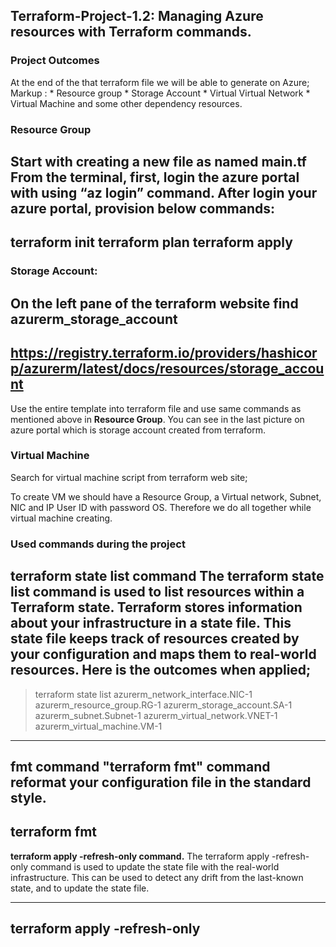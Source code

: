 ## Terraform-Project-1.2: Managing Azure resources with Terraform commands.

### Project Outcomes
At the end of the that terraform file we will be able to generate on Azure;
Markup : * Resource group
         * Storage Account
         * Virtual Virtual Network
         * Virtual Machine and some other dependency resources.

### Resource Group
Start with creating a new file as named main.tf
From the terminal, first, login the azure portal with using “az login” command.
After login your azure portal, provision below commands:
---
terraform init
terraform plan
terraform apply
---

### Storage Account:
On the left pane of the terraform website find azurerm_storage_account
---
https://registry.terraform.io/providers/hashicorp/azurerm/latest/docs/resources/storage_account
---

Use the entire template into terraform file and use same commands as mentioned above in **Resource Group**. You can see in the last picture on azure portal which is storage account created from terraform.

### Virtual Machine
Search for virtual machine script from terraform web site;

To create VM we should have a Resource Group, a Virtual network, Subnet, NIC and IP User ID with password OS.
Therefore we do all together while virtual machine creating.

### Used commands during the project

**terraform state list command**
The terraform state list command is used to list resources within a Terraform state. Terraform stores information about your infrastructure in a state file. This state file keeps track of resources created by your configuration and maps them to real-world resources. Here is the outcomes when applied;
---
> terraform state list
azurerm_network_interface.NIC-1
azurerm_resource_group.RG-1
azurerm_storage_account.SA-1
azurerm_subnet.Subnet-1
azurerm_virtual_network.VNET-1
azurerm_virtual_machine.VM-1
---

**fmt command**
"terraform fmt" command reformat your configuration file in the standard style.
---
terraform fmt
---

**terraform apply -refresh-only command.**
The terraform apply -refresh-only command is used to update the state file with the real-world infrastructure. This can be used to detect any drift from the last-known state, and to update the state file.

---
terraform apply -refresh-only
---